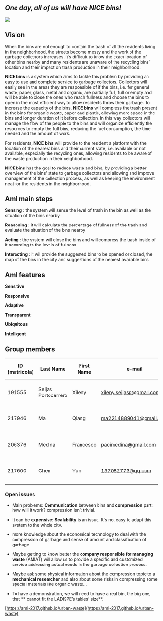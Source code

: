 ##          _One day, all of us will have NICE bins!_ 
![](https://s-media-cache-ak0.pinimg.com/originals/65/a8/58/65a858cc077444705b1112ef71986eb7.png)





## **Vision**
When the bins are not enough to contain the trash of all the residents living in the neighborhood, the streets become messy and the work of the garbage collectors increases. It’s difficult to know the exact location of other bins nearby and many residents are unaware of the recycling bins’ location and their impact on trash production in their neighborhood. 

**NICE bins** is a system which aims to tackle this problem by providing an easy to use and complete service to garbage collectors. Collectors will easily see in the areas they are responsible of if the bins, i.e. for general waste, paper, glass, metal and organic,  are partially full, full or empty and will be able to close the ones who reach fullness and choose the bins to open in the most efficient way to allow residents throw their garbage. To increase the capacity of the bins, **NICE bins** will compress the trash present in the bins for organic waste, paper and plastic, allowing more space in the bins and longer duration of it before collection. In this way collectors will manage the flow of the people to the bins and will organize efficiently the resources to empty the full bins, reducing the fuel consumption, the time needed and the amount of work. 

For residents, **NICE bins** will provide  to the resident a platform with the location of the nearest bins and their current state, i.e. available or not available,  especially the recycling ones, allowing residents to be aware of the waste production in their neighborhood. 

**NICE bins** has the goal to reduce waste and bins, by providing a better overview of the bins’ state to garbage collectors and allowing and improve management of the collection process, as well as keeping the environment neat for the residents in the neighborhood. 

## AmI main steps

**Sensing** : the system will sense the level of trash in the bin as well as the situation of the bins nearby

**Reasoning** :  it will calculate the percentage of fullness of the trash and evaluate the situation of the bins nearby

**Acting** :  the system will close the bins and will compress the trash inside of it according to the levels of fullness

**Interacting** : it wil provide the suggested bins to be opened or closed, the map of the bins in the city and suggestions of the nearest available bins	

## AmI features 
**Sensitive**

**Responsive**

**Adaptive**

**Transparent**

**Ubiquitous**

**Intelligent**



## Group members

**ID (matricola)** | **Last Name** | **First Name** | **e-mail** | **GitHub** |	**Role in the Project**
------------ | ------------- | ------------- | ------------ | ------------ | ------------
191555 | Seijas Portocarrero | Xileny |	xileny.seijasp@gmail.com	| @Xileny | Hardware Developer & Graphic Designer 
217946 | Ma | Qiang | ma2214889041@gmail.com | @ma2214889041  | Software Developer & Designer        
206376 | Medina	| Francesco | pacimedina@gmail.com | @francescomedina	| Hardware and Software Developer 
217600 | Chen | Yun | 137082773@qq.com | @cystephanie0727 | Software Developer & Web Designer	

### Open issues

* Main problems: **Communication** between bins and **compression** part: how will it work? compression isn’t trivial.


* It can be **expensive**:  **Scalability** is an issue. It's not easy to adapt this system to the whole city.   
* more knowledge about the economical  technology to deal with the compression of garbage and sense of amount and classification of garbage.
* Maybe getting to know better the **company responsible for managing waste** (AMIAT)  will allow us to provide a specific and customized service addressing actual needs in the garbage collection process.
* Maybe ask some physical information about the compression topic to a **mechanical researcher** and also about some risks in compressing some special materials like organic waste...
* To have a demonstration, we will need to have a real bin, the big one, that ** cannot fit the LADISPE’s tables’ size**.
		
[https://ami-2017.github.io/urban-waste](https://ami-2017.github.io/urban-waste)
